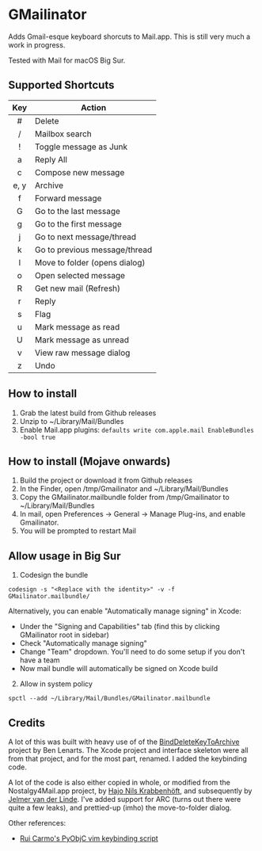 # GMailinator

Adds Gmail-esque keyboard shorcuts to Mail.app.  This is still very much a work
in progress.

Tested with Mail for macOS Big Sur.

## Supported Shortcuts

|  Key   | Action                         |
| :----: | ------------------------------ |
|   #    |  Delete                        |
|   /    |  Mailbox search                |
|   !    |  Toggle message as Junk        |
|   a    |  Reply All                     |
|   c    |  Compose new message           |
|  e, y  |  Archive                       |
|   f    |  Forward message               |
|   G    |  Go to the last message        |
|   g    |  Go to the first message       |
|   j    |  Go to next message/thread     |
|   k    |  Go to previous message/thread |
|   l    |  Move to folder (opens dialog) |
|   o    |  Open selected message         |
|   R    |  Get new mail (Refresh)        |
|   r    |  Reply                         |
|   s    |  Flag                          |
|   u    |  Mark message as read          |
|   U    |  Mark message as unread        |
|   v    |  View raw message dialog       |
|   z    |  Undo                          |

## How to install

1. Grab the latest build from Github releases
2. Unzip to ~/Library/Mail/Bundles
3. Enable Mail.app plugins:
       `defaults write com.apple.mail EnableBundles -bool true`

## How to install (Mojave onwards)
1. Build the project or download it from Github releases
2. In the Finder, open /tmp/Gmailinator and ~/Library/Mail/Bundles
3. Copy the GMailinator.mailbundle folder from /tmp/Gmailinator to ~/Library/Mail/Bundles
4. In mail, open Preferences -> General -> Manage Plug-ins, and enable Gmailinator.
5. You will be prompted to restart Mail

## Allow usage in Big Sur

1. Codesign the bundle
```
codesign -s "<Replace with the identity>" -v -f GMailinator.mailbundle/
```
Alternatively, you can enable "Automatically manage signing" in Xcode:
  - Under the "Signing and Capabilities" tab (find this by clicking GMailinator root in sidebar)
  - Check "Automatically manage signing"
  - Change "Team" dropdown. You'll need to do some setup if you don't have a team
  - Now mail bundle will automatically be signed on Xcode build

2. Allow in system policy
```
spctl --add ~/Library/Mail/Bundles/GMailinator.mailbundle
```

## Credits

A lot of this was built with heavy use of of the
[BindDeleteKeyToArchive](https://github.com/benlenarts/BindDeleteKeyToArchive)
project by Ben Lenarts.  The Xcode project and interface skeleton were
all from that project, and for the most part, renamed.  I added the keybinding code.

A lot of the code is also either copied in whole, or modified from the
Nostalgy4Mail.app project, by [Hajo Nils
Krabbenhöft](https://github.com/fxtentacle/Nostalgy-4-Mail.app), and
subsequently by [Jelmer van der
Linde](https://github.com/jelmervdl/Nostalgy-4-Mail.app). I've added support
for ARC (turns out there were quite a few leaks), and prettied-up (imho) the
move-to-folder dialog.

Other references:

- [Rui Carmo's PyObjC vim keybinding script](http://taoofmac.com/space/blog/2011/08/13/2110)
